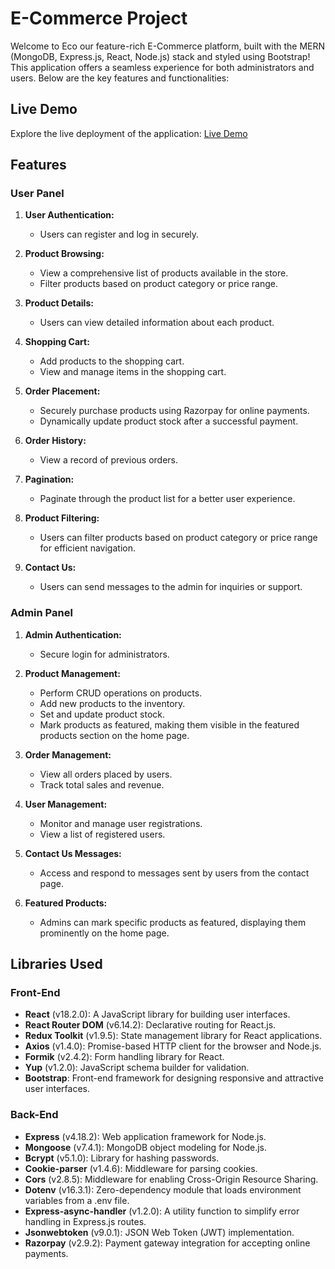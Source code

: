 # E-Commerce Project

Welcome to Eco our feature-rich E-Commerce platform, built with the MERN (MongoDB, Express.js, React, Node.js) stack and styled using Bootstrap! This application offers a seamless experience for both administrators and users. Below are the key features and functionalities:

## Live Demo
Explore the live deployment of the application: [Live Demo](https://myecommerce-one.vercel.app/)

## Features

### User Panel

1. **User Authentication:**
   - Users can register and log in securely.

2. **Product Browsing:**
   - View a comprehensive list of products available in the store.
   - Filter products based on product category or price range.

3. **Product Details:**
   - Users can view detailed information about each product.

4. **Shopping Cart:**
   - Add products to the shopping cart.
   - View and manage items in the shopping cart.

5. **Order Placement:**
   - Securely purchase products using Razorpay for online payments.
   - Dynamically update product stock after a successful payment.

6. **Order History:**
   - View a record of previous orders.
  
7. **Pagination:**
   - Paginate through the product list for a better user experience.

8. **Product Filtering:**
   - Users can filter products based on product category or price range for efficient navigation.

9. **Contact Us:**
   - Users can send messages to the admin for inquiries or support.

### Admin Panel

1. **Admin Authentication:**
   - Secure login for administrators.

2. **Product Management:**
   - Perform CRUD operations on products.
   - Add new products to the inventory.
   - Set and update product stock.
   - Mark products as featured, making them visible in the featured products section on the home page.

3. **Order Management:**
   - View all orders placed by users.
   - Track total sales and revenue.

4. **User Management:**
   - Monitor and manage user registrations.
   - View a list of registered users.

5. **Contact Us Messages:**
   - Access and respond to messages sent by users from the contact page.

6. **Featured Products:**
   - Admins can mark specific products as featured, displaying them prominently on the home page.

## Libraries Used

### Front-End
- **React** (v18.2.0): A JavaScript library for building user interfaces.
- **React Router DOM** (v6.14.2): Declarative routing for React.js.
- **Redux Toolkit** (v1.9.5): State management library for React applications.
- **Axios** (v1.4.0): Promise-based HTTP client for the browser and Node.js.
- **Formik** (v2.4.2): Form handling library for React.
- **Yup** (v1.2.0): JavaScript schema builder for validation.
- **Bootstrap**: Front-end framework for designing responsive and attractive user interfaces.

### Back-End
- **Express** (v4.18.2): Web application framework for Node.js.
- **Mongoose** (v7.4.1): MongoDB object modeling for Node.js.
- **Bcrypt** (v5.1.0): Library for hashing passwords.
- **Cookie-parser** (v1.4.6): Middleware for parsing cookies.
- **Cors** (v2.8.5): Middleware for enabling Cross-Origin Resource Sharing.
- **Dotenv** (v16.3.1): Zero-dependency module that loads environment variables from a .env file.
- **Express-async-handler** (v1.2.0): A utility function to simplify error handling in Express.js routes.
- **Jsonwebtoken** (v9.0.1): JSON Web Token (JWT) implementation.
- **Razorpay** (v2.9.2): Payment gateway integration for accepting online payments.

